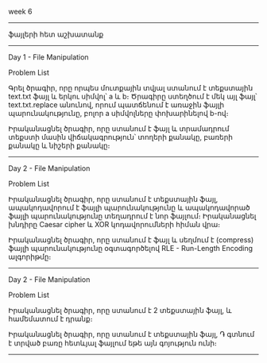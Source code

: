 week 6
************************************
ֆայլերի հետ աշխատանք
************************************

Day 1 - File Manipulation

Problem List

Գրել ծրագիր, որը որպես մուտքային տվյալ ստանում է տեքստային text.txt ֆայլ և երկու սիմվոլ՝ a և b։ Ծրագիրը ստեղծում է մեկ այլ ֆայլ՝ text.txt.replace անունով, որում պատճենում է առաջին ֆայլի պարունակությունը, բոլոր a սիմվոլները փոխարինելով b-ով։

Իրականացնել ծրագիր, որը ստանում է ֆայլ և տրամադրում տեքստի մասին վիճակագրություն՝ տողերի քանակը, բառերի քանակը և նիշերի քանակը։

*****************************************

Day 2 - File Manipulation

Problem List

Իրականացնել ծրագիր, որը ստանում է տեքստային ֆայլ, ապակոդավորում է ֆայլի պարունակությունը և ապակոդավորած ֆայլի պարունակությունը տեղադրում է նոր ֆայլում։ Իրականացնել խնդիրը Caesar cipher և XOR կոդավորումների հիման վրա։

Իրականացնել ծրագիր, որը ստանում է ֆայլ և սեղմում է (compress) ֆայլի պարունակությունը օգտագործելով RLE - Run-Length Encoding ալգորիթմը։

*****************************************

Day 2 - File Manipulation

Problem List

Իրականացնել ծրագիր, որը ստանում է 2 տեքստային ֆայլ, և համեմատում է դրանք։

Իրականացնել ծրագիր, որը ստանում է տեքստային ֆայլ, ֏ գտնում է տրված բառը հետևյալ ֆայլում եթե այն գոյություն ունի։

*******************************************
